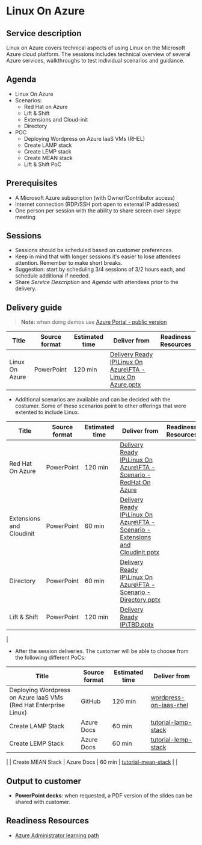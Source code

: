 # Linux On Azure

## Service description

Linux on Azure covers technical aspects of using Linux on the Microsoft Azure cloud platform. The sessions includes technical overview of several Azure services, walkthroughs to test individual scenarios and guidance. 


## Agenda

* Linux On Azure
* Scenarios:
    * Red Hat on Azure
    * Lift & Shift
    * Extensions and Cloud-init
    * Directory
* POC
    * Deploying Wordpress on Azure IaaS VMs (RHEL)
    * Create LAMP stack
    * Create LEMP stack
    * Create MEAN stack
    * Lift & Shift PoC


## Prerequisites

* A Microsoft Azure subscription (with Owner/Contributor access)
* Internet connection (RDP/SSH port open to external IP addresses)
* One person per session with the ability to share screen over skype meeting


## Sessions

* Sessions should be scheduled based on customer preferences.
* Keep in mind that with longer sessions it's easier to lose attendees attention. Remember to make short breaks.
* Suggestion: start by scheduling 3/4 sessions of 3/2 hours each, and schedule additional if needed.
* Share *Service Description* and *Agenda* with attendees prior to the delivery.


## Delivery guide

> **Note:** when doing demos use [Azure Portal - public version](http://aka.ms/azureportalprod)

| Title         | Source format | Estimated time | Deliver from | Readiness Resources |
| ------------- | ------------- | ------------- | ------------- | ------------- |
| Linux On Azure | PowerPoint | 120 min | [Delivery Ready IP\\Linux On Azure\FTA - Linux On Azure.pptx](https://nowhere) | | 


* Additional scenarios are available and can be decided with the costumer. Some of these scenarios point to other offerings that were extented to include Linux.

| Title         | Source format | Estimated time | Deliver from | Readiness Resources |
| ------------- | ------------- | ------------- | ------------- | ------------- |
| Red Hat On Azure | PowerPoint | 120 min | [Delivery Ready IP\\Linux On Azure\FTA - Scenario - RedHat On Azure](https://nowhere) || 
| Extensions and Cloudinit | PowerPoint | 60 min | [Delivery Ready IP\\Linux On Azure\FTA - Scenario - Extensions and Cloudinit.pptx](https://nowhere) | | 
| Directory| PowerPoint | 60 min | [Delivery Ready IP\\Linux On Azure\FTA - Scenario - Directory.pptx](https://nowhere) ||
| Lift & Shift| PowerPoint | 120 min | [Delivery Ready IP\\TBD.pptx](https://tbd) | | 
|

* After the session deliveries. The customer will be able to choose from the following different PoCs:

| Title         | Source format | Estimated time | Deliver from | 
| ------------- | ------------- | ------------- | ------------- | 
| Deploying Wordpress on Azure IaaS VMs (Red Hat Enterprise Linux) | GitHub | 120 min | [wordpress-on-iaas-rhel](https://https://github.com/miguelangelopereira/my/blob/master/wordpress-on-iaas-rhel.md) |
| Create LAMP Stack | Azure Docs | 60 min | [tutorial-lamp-stack](https://docs.microsoft.com/en-us/azure/virtual-machines/linux/tutorial-lamp-stack) |
| Create LEMP Stack| Azure Docs | 60 min | [tutorial-lemp-stack](https://docs.microsoft.com/en-us/azure/virtual-machines/linux/tutorial-lemp-stack) |
|
| Create MEAN Stack | Azure Docs | 60 min | [tutorial-mean-stack](https://docs.microsoft.com/en-us/azure/virtual-machines/linux/tutorial-mean-stack) |
|


## Output to customer

* **PowerPoint decks**: when requested, a PDF version of the slides can be shared with customer. 


## Readiness Resources

* [Azure Administrator learning path](https://azure.microsoft.com/en-us/training/learning-paths/azure-administrator/)


